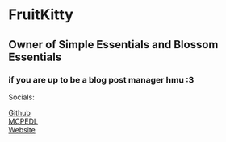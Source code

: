 # FruitKitty

## Owner of Simple Essentials and Blossom Essentials

### if you are up to be a blog post manager hmu :3

Socials:

<div className="card__footer">
    <a href="https://github.com/SimpleDevMCBE" className="button button--primary button--block">
  Github
</a>
    </div>

<div className="card__footer">
    <a href="https://mcpedl.com/user/amethystdev" className="button button--primary button--block">
  MCPEDL
</a>
    </div>

<div className="card__footer">
    <a href="https://amethystdev.com" className="button button--primary button--block">
  Website
</a>
    </div>